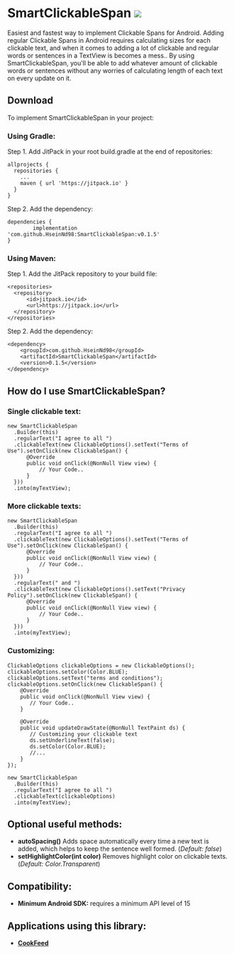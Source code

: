 # SmartClickableSpan [![](https://jitpack.io/v/HseinNd98/SmartClickableSpan.svg)](https://jitpack.io/#HseinNd98/SmartClickableSpan)
Easiest and fastest way to implement Clickable Spans for Android. 
Adding regular Clickable Spans in Android requires calculating sizes for each clickable text, and when it comes to adding a lot of clickable and regular words or sentences in a TextView is becomes a mess..
By using SmartClickableSpan, you'll be able to add whatever amount of clickable words or sentences without any worries of calculating length of each text on every update on it.

## Download
To implement SmartClickableSpan in your project:

### Using Gradle:
Step 1. Add JitPack in your root build.gradle at the end of repositories:
```
allprojects {
  repositories {
    ...
    maven { url 'https://jitpack.io' }
  }
}
```
Step 2. Add the dependency:
```
dependencies {
        implementation 'com.github.HseinNd98:SmartClickableSpan:v0.1.5'
}
```

### Using Maven:
Step 1. Add the JitPack repository to your build file:
```
<repositories>
  <repository>
      <id>jitpack.io</id>
      <url>https://jitpack.io</url>
  </repository>
</repositories>
```
Step 2. Add the dependency:
```
<dependency>
    <groupId>com.github.HseinNd98</groupId>
    <artifactId>SmartClickableSpan</artifactId>
    <version>0.1.5</version>
</dependency>
```

## How do I use SmartClickableSpan?
### Single clickable text:
```
new SmartClickableSpan
  .Builder(this)
  .regularText("I agree to all ")
  .clickableText(new ClickableOptions().setText("Terms of Use").setOnClick(new ClickableSpan() {
      @Override
      public void onClick(@NonNull View view) {
          // Your Code..
      }
  }))
  .into(myTextView);
```

### More clickable texts:
```
new SmartClickableSpan
  .Builder(this)
  .regularText("I agree to all ")
  .clickableText(new ClickableOptions().setText("Terms of Use").setOnClick(new ClickableSpan() {
      @Override
      public void onClick(@NonNull View view) {
          // Your Code..
      }
  }))
  .regularText(" and ")
  .clickableText(new ClickableOptions().setText("Privacy Policy").setOnClick(new ClickableSpan() {
      @Override
      public void onClick(@NonNull View view) {
          // Your Code..
      }
  }))
  .into(myTextView);
```

### Customizing:
```
ClickableOptions clickableOptions = new ClickableOptions();
clickableOptions.setColor(Color.BLUE);
clickableOptions.setText("terms and conditions");
clickableOptions.setOnClick(new ClickableSpan() {
    @Override
    public void onClick(@NonNull View view) {
       // Your Code..
    }

    @Override
    public void updateDrawState(@NonNull TextPaint ds) {
       // Customizing your clickable text
       ds.setUnderlineText(false);
       ds.setColor(Color.BLUE);
       //...
    }
});

new SmartClickableSpan
  .Builder(this)
  .regularText("I agree to all ")
  .clickableText(clickableOptions)
  .into(myTextView);
```

## Optional useful methods:
- **autoSpacing()** Adds space automatically every time a new text is added, which helps to keep the sentence well formed. (*Default: false*)
- **setHighlightColor(int color)** Removes highlight color on clickable texts. (*Default: Color.Transparent*)

## Compatibility:
- **Minimum Android SDK:** requires a minimum API level of 15

## Applications using this library:
- [**CookFeed**](https://play.google.com/store/apps/details?id=com.cookfeed.recipes)
